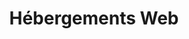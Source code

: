 ---
title: Hébergements Web
slug: hosting
sections: Premiers pas, Configuration de l'hébergement, CMS, FTP et SSH, SSL, Bases de données, SQL Privé, PHP, Optimiser son site, Diagnostic, Tâches automatisées (CRON), Réécriture et authentification, Cas d'usage, Anciennes offres
order: 02
---